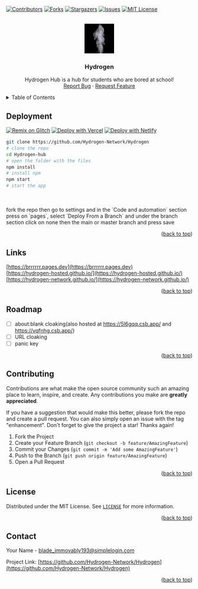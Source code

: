 <!-- PROJECT SHIELDS -->
<!--
*** I'm using markdown "reference style" links for readability.
*** Reference links are enclosed in brackets [ ] instead of parentheses ( ).
*** See the bottom of this document for the declaration of the reference variables
*** for contributors-url, forks-url, etc. This is an optional, concise syntax you may use.
*** https://www.markdownguide.org/basic-syntax/#reference-style-links
-->

[![Contributors](https://img.shields.io/github/contributors/Hydrogen-Network/Hydrogen.svg?style=for-the-badge)](https://github.com/Hydrogen-Network/Hydrogen/graphs/contributors)
[![Forks](https://img.shields.io/github/forks/Hydrogen-Network/Hydrogen.svg?style=for-the-badge)](https://github.com/Hydrogen-Network/Hydrogen/forks)
[![Stargazers](https://img.shields.io/github/stars/Hydrogen-Network/Hydrogen.svg?style=for-the-badge)](https://github.com/Hydrogen-Network/Hydrogen/stargazers)
[![Issues](https://img.shields.io/github/issues/Hydrogen-Network/Hydrogen.svg?style=for-the-badge)](https://github.com/Hydrogen-Network/Hydrogen/issues)
[![MIT License](https://img.shields.io/github/license/Hydrogen-Network/Hydrogen.svg?style=for-the-badge)](https://github.com/Hydrogen-Network/Hydrogen/blob/master/LICENSE.txt)

<!-- PROJECT LOGO -->
<br />
<div align="center">
  <a href="https://github.com/Hydrogenv-Network/Hydrogen/">
    <img src="static/img/gas.png" alt="Logo" width="80" height="80">
  </a>
<h3 align="center">Hydrogen</h3>
  <p align="center">
    Hydrogen Hub is a hub for students who are bored at school!
    <br />
    <a href="https://github.com/Hydrogenv-Network/Hydrogen/issues">Report Bug</a>
    ·
    <a href="https://github.com/Hydrogen-Network/Hydrogen/issues">Request Feature</a>
  </p>
</div>


<!-- TABLE OF CONTENTS -->
<details>
  <summary>Table of Contents</summary>
  <ol>
    <li>
      <a href="#readme">About The Project</a>
      <ul>
        <li><a href="#deployment">Deployment</a></li>
        <li><a href="#links">Links</a></li>
      </ul>
    </li>
    <li><a href="#roadmap">Roadmap</a></li>
    <li><a href="#contributing">Contributing</a></li>
    <li><a href="#license">Licence</a></li>
    <li><a href="#contact">Contact</a></li>
  </ol>
</details>


<!-- GETTING STARTED -->
## Deployment

[![Remix on Glitch](https://binbashbanana.github.io/deploy-buttons/buttons/remade/glitch.svg)](https://glitch.com/edit/#!/import/github/Hydrogen-Network/Hydrogen/)
[![Deploy with Vercel](https://binbashbanana.github.io/deploy-buttons/buttons/remade/vercel.svg)](https://vercel.com/new/clone?repository-url=https://github.com/Hydrogen-Network/Hydrogen) 
[![Deploy with Netlify](https://binbashbanana.github.io/deploy-buttons/buttons/remade/netlify.svg)](https://app.netlify.com/start/deploy?repository=https://github.com/Hydrogen-Network/Hydrogen)
```bash
git clone https://github.com/Hydrogen-Network/Hydrogen
# clone the repo
cd Hydrogen-hub
# open the folder with the files
npm install
# install npm
npm start
# start the app
```
<br/>
<br/>
fork the repo then go to settings and in the `Code and automation` section press on `pages`, select `Deploy From a Branch` and under the branch section click on none then the main or master branch and press save
 <p align="right">(<a href="#readme">back to top</a>)</p>


## Links
[https://brrrrrr.pages.dev](https://brrrrrr.pages.dev)
<br/>
[https://hydrogen-hosted.github.io/](https://hydrogen-hosted.github.io/)
<br/>
[https://hydrogen-network.github.io/](https://hydrogen-network.github.io/)

 <p align="right">(<a href="#readme">back to top</a>)</p>

<!-- ROADMAP -->
## Roadmap
- [ ] about:blank cloaking(also hosted at https://5l6gqq.csb.app/ and https://vqfnhg.csb.app/)
- [ ] URL cloaking
- [ ] panic key

 <p align="right">(<a href="#readme">back to top</a>)</p>
  
<!-- CONTRIBUTING -->
## Contributing

Contributions are what make the open source community such an amazing place to learn, inspire, and create. Any contributions you make are **greatly appreciated**.

If you have a suggestion that would make this better, please fork the repo and create a pull request. You can also simply open an issue with the tag "enhancement".
Don't forget to give the project a star! Thanks again!

1. Fork the Project
2. Create your Feature Branch (`git checkout -b feature/AmazingFeature`)
3. Commit your Changes (`git commit -m 'Add some AmazingFeature'`)
4. Push to the Branch (`git push origin feature/AmazingFeature`)
5. Open a Pull Request

<p align="right">(<a href="#readme">back to top</a>)</p>



<!-- LICENSE -->
## License

Distributed under the MIT License. See [`LICENSE`](https://github.com/Hydrogen-Network/Hydrogen/blob/main/LICENSE) for more information.

<p align="right">(<a href="#readme">back to top</a>)</p>



<!-- CONTACT -->
## Contact

Your Name - blade_immovably193@simplelogin.com

Project Link: [https://github.com/Hydrogen-Network/Hydrogen](https://github.com/Hydrogen-Network/Hydrogen)

<p align="right">(<a href="#readme">back to top</a>)</p>

